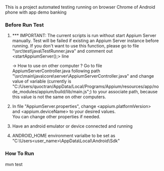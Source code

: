 This is a project automated testing running on browser Chrome of Android phone with app demo banking


### Before Run Test

1.  *** IMPORTANT: The current scripts is run without start Appium Server manually. Test will be failed if existing an Appium Server instance before running.
       If you don't want to use this function, please go to file "\src\test\java\TestRunner.java" and comment out <startAppiumServer();> line
       
    -> How to use on other computer ?
	    Go to file AppiumServerController.java following path "\src\main\java\core\server\AppiumServerController.java"
	    and change value of <appiumJSPath> variable (currently is "C:/Users/quoctran/AppData/Local/Programs/Appium/resources/app/node_modules/appium/build/lib/main.js";)
	    to your associate path, because this value is not the same on other computers.		
2.  In file "AppiumServer.properties", change <appium.platformVersion> and <appium.deviceName> to your desired values.	
    You can change other properties if needed.
3.  Have an android emulator or device connected and running
3.  ANDROID_HOME environment varialbe to be set as "C:\Users\<user_name>\AppData\Local\Android\Sdk"


### How To Run

mvn test
